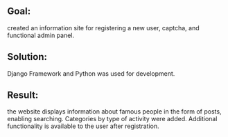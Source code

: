 ## Goal: 
created an information site for registering a new user, captcha, and functional
admin panel.
## Solution: 
Django Framework and Python was used for development.
## Result: 
the website displays information about famous people in the form of posts,
enabling searching. Categories by type of activity were added. Additional functionality
is available to the user after registration.
